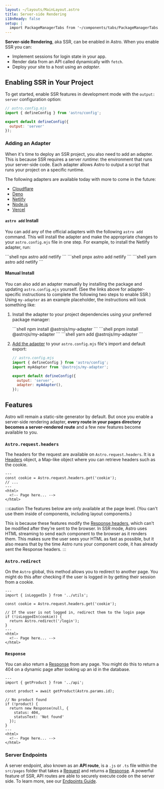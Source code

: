 ```yaml
---
layout: ~/layouts/MainLayout.astro
title: Server-side Rendering
i18nReady: false
setup: |
  import PackageManagerTabs from '~/components/tabs/PackageManagerTabs.astro'
---
```


**Server-side Rendering**, aka SSR, can be enabled in Astro. When you enable SSR you can:

- Implement sessions for login state in your app.
- Render data from an API called dynamically with `fetch`.
- Deploy your site to a host using an *adapter*.

## Enabling SSR in Your Project

To get started, enable SSR features in development mode with the `output: server` configuration option:

```js ins={5}
// astro.config.mjs
import { defineConfig } from 'astro/config';

export default defineConfig({
  output: 'server'
});
```

### Adding an Adapter

When it's time to deploy an SSR project, you also need to add an adapter. This is because SSR requires a server _runtime_: the environment that runs your server-side code. Each adapter allows Astro to output a script that runs your project on a specific runtime.

The following adapters are available today with more to come in the future:

- [Cloudflare](/en/guides/integrations-guide/cloudflare/)
- [Deno](/en/guides/integrations-guide/deno/)
- [Netlify](/en/guides/integrations-guide/netlify/)
- [Node.js](/en/guides/integrations-guide/node/)
- [Vercel](/en/guides/integrations-guide/vercel/)

#### `astro add` Install

You can add any of the official adapters with the following `astro add` command. This will install the adapter and make the appropriate changes to your `astro.config.mjs` file in one step. For example, to install the Netlify adapter, run:

<PackageManagerTabs>
  <Fragment slot="npm">
  ```shell
  npx astro add netlify
  ```
  </Fragment>
  <Fragment slot="pnpm">
  ```shell
  pnpx astro add netlify
  ```
  </Fragment>
  <Fragment slot="yarn">
  ```shell
  yarn astro add netlify
  ```
  </Fragment>
</PackageManagerTabs>

#### Manual Install

You can also add an adapter manually by installing the package and updating `astro.config.mjs` yourself. (See the links above for adapter-specific instructions to complete the following two steps to enable SSR.) Using `my-adapter` as an example placeholder, the instructions will look something like:

1. Install the adapter to your project dependencies using your preferred package manager:

   <PackageManagerTabs>
     <Fragment slot="npm">
     ```shell
     npm install @astrojs/my-adapter
     ```
     </Fragment>
     <Fragment slot="pnpm">
     ```shell
     pnpm install @astrojs/my-adapter 
     ```
     </Fragment>
     <Fragment slot="yarn">
     ```shell
     yarn add @astrojs/my-adapter
     ```
     </Fragment>
   </PackageManagerTabs>

2. [Add the adapter](/en/reference/configuration-reference/#adapter) to your `astro.config.mjs` file's import and default export:

    ```js ins={3,6-7}
    // astro.config.mjs
    import { defineConfig } from 'astro/config';
    import myAdapter from '@astrojs/my-adapter';

    export default defineConfig({
      output: 'server',
      adapter: myAdapter(),
    });
    ```

## Features

Astro will remain a static-site generator by default. But once you enable a server-side rendering adapter, **every route in your pages directory becomes a server-rendered route** and a few new features become available to you.

### `Astro.request.headers`

The headers for the request are available on `Astro.request.headers`. It is a [Headers](https://developer.mozilla.org/en-US/docs/Web/API/Headers) object, a Map-like object where you can retrieve headers such as the cookie.

```astro title="src/pages/index.astro" {2}
---
const cookie = Astro.request.headers.get('cookie');
// ...
---
<html>
  <!-- Page here... -->
</html>
```

:::caution
The features below are only available at the page level. (You can't use them inside of components, including layout components.)

This is because these features modify the [Response headers](https://developer.mozilla.org/en-US/docs/Glossary/Response_header), which can't be modified after they're sent to the browser. In SSR mode, Astro uses HTML streaming to send each component to the browser as it renders them. This makes sure the user sees your HTML as fast as possible, but it also means that by the time Astro runs your component code, it has already sent the Response headers.
:::

### `Astro.redirect`

On the `Astro` global, this method allows you to redirect to another page. You might do this after checking if the user is logged in by getting their session from a cookie.

```astro title="src/pages/account.astro" {8}
---
import { isLoggedIn } from '../utils';

const cookie = Astro.request.headers.get('cookie');

// If the user is not logged in, redirect them to the login page
if (!isLoggedIn(cookie)) {
  return Astro.redirect('/login');
}
---
<html>
  <!-- Page here... -->
</html>
```

### `Response`

You can also return a [Response](https://developer.mozilla.org/en-US/docs/Web/API/Response) from any page. You might do this to return a 404 on a dynamic page after looking up an id in the database.

```astro title="src/pages/[id].astro" {8-11}
---
import { getProduct } from '../api';

const product = await getProduct(Astro.params.id);

// No product found
if (!product) {
  return new Response(null, {
    status: 404,
    statusText: 'Not found'
  });
}
---
<html>
  <!-- Page here... -->
</html>
```

### Server Endpoints

A server endpoint, also known as an **API route**, is a `.js` or `.ts` file within the `src/pages` folder that takes a [Request](https://developer.mozilla.org/en-US/docs/Web/API/Request) and returns a [Response](https://developer.mozilla.org/en-US/docs/Web/API/Response). A powerful feature of SSR, API routes are able to securely execute code on the server side. To learn more, see our [Endpoints Guide](/en/core-concepts/endpoints/#server-endpoints-api-routes).
